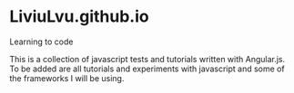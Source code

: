 # LiviuLvu.github.io

Learning to code

This is a collection of javascript tests and tutorials written with Angular.js.
To be added are all tutorials and experiments with javascript and some of the frameworks I will be using.
